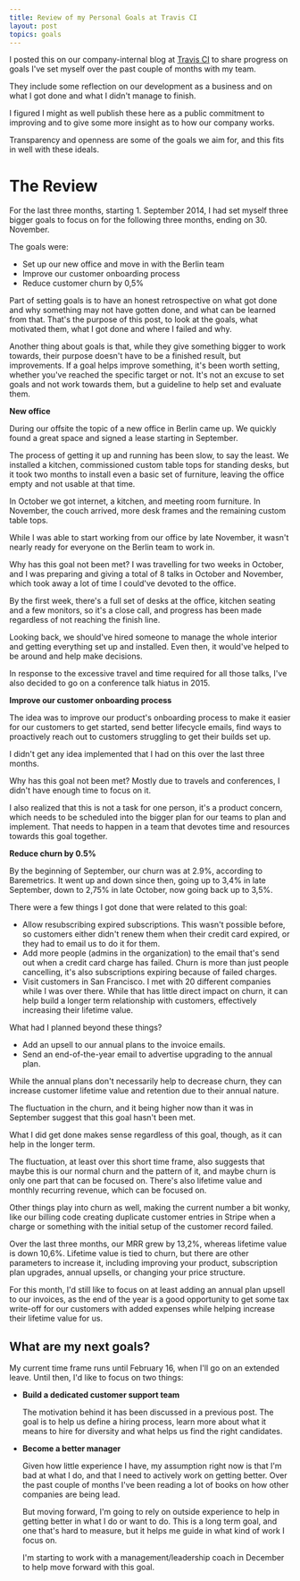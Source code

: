```yaml
---
title: Review of my Personal Goals at Travis CI
layout: post
topics: goals
---
```

I posted this on our company-internal blog at [Travis CI](https://travis-ci.com)
to share progress on goals I've set myself over the past couple of months with my team.

They include some reflection on our development as a business and on what I got
done and what I didn't manage to finish.

I figured I might as well publish these here as a public commitment to
improving and to give some more insight as to how our company works.

Transparency and openness are some of the goals we aim for, and this fits in
well with these ideals.

# The Review

For the last three months, starting 1. September 2014, I had set myself three
bigger goals to focus on for the following three months, ending on 30. November.

The goals were:

* Set up our new office and move in with the Berlin team
* Improve our customer onboarding process
* Reduce customer churn by 0,5%

Part of setting goals is to have an honest retrospective on what got done and
why something may not have gotten done, and what can be learned from that.
That's the purpose of this post, to look at the goals, what motivated them, what
I got done and where I failed and why.

Another thing about goals is that, while they give something bigger to work
towards, their purpose doesn't have to be a finished result, but improvements.
If a goal helps improve something, it's been worth setting, whether you've
reached the specific target or not. It's not an excuse to set goals and not work
towards them, but a guideline to help set and evaluate them.

**New office**

During our offsite the topic of a new office in Berlin came up. We quickly found
a great space and signed a lease starting in September.

The process of getting it up and running has been slow, to say the least. We
installed a kitchen, commissioned custom table tops for standing desks, but it
took two months to install even a basic set of furniture, leaving the office
empty and not usable at that time.

In October we got internet, a kitchen, and meeting room furniture. In November,
the couch arrived, more desk frames and the remaining custom table tops.

While I was able to start working from our office by late November, it wasn't
nearly ready for everyone on the Berlin team to work in.

Why has this goal not been met? I was travelling for two weeks in October, and I
was preparing and giving a total of 8 talks in October and November, which took
away a lot of time I could've devoted to the office.

By the first week, there's a full set of desks at the office, kitchen seating
and a few monitors, so it's a close call, and progress has been made regardless
of not reaching the finish line.

Looking back, we should've hired someone to manage the whole interior and
getting everything set up and installed. Even then, it would've helped to be
around and help make decisions.

In response to the excessive travel and time required for all those talks, I've
also decided to go on a conference talk hiatus in 2015.

**Improve our customer onboarding process**

The idea was to improve our product's onboarding process to make it easier for
our customers to get started, send better lifecycle emails, find ways to
proactively reach out to customers struggling to get their builds set up.

I didn't get any idea implemented that I had on this over the last three months.

Why has this goal not been met? Mostly due to travels and conferences, I didn't
have enough time to focus on it.

I also realized that this is not a task for one person, it's a product concern,
which needs to be scheduled into the bigger plan for our teams to plan and
implement. That needs to happen in a team that devotes time and resources
towards this goal together.

**Reduce churn by 0.5%**

By the beginning of September, our churn was at 2.9%, according to Baremetrics.
It went up and down since then, going up to 3,4% in late September, down to
2,75% in late October, now going back up to 3,5%.

There were a few things I got done that were related to this goal:

* Allow resubscribing expired subscriptions. This wasn't possible before, so
  customers either didn't renew them when their credit card expired, or they had
  to email us to do it for them.
* Add more people (admins in the organization) to the email that's send out when
  a credit card charge has failed. Churn is more than just people cancelling,
  it's also subscriptions expiring because of failed charges.
* Visit customers in San Francisco. I met with 20 different companies while I
  was over there. While that has little direct impact on churn, it can help
  build a longer term relationship with customers, effectively increasing their
  lifetime value.

What had I planned beyond these things?

* Add an upsell to our annual plans to the invoice emails.
* Send an end-of-the-year email to advertise upgrading to the annual plan.

While the annual plans don't necessarily help to decrease churn, they can
increase customer lifetime value and retention due to their annual nature.

The fluctuation in the churn, and it being higher now than it was in September
suggest that this goal hasn't been met.

What I did get done makes sense regardless of this goal, though, as it can help
in the longer term.

The fluctuation, at least over this short time frame, also suggests that maybe
this is our normal churn and the pattern of it, and maybe churn is only one part
that can be focused on. There's also lifetime value and monthly recurring
revenue, which can be focused on.

Other things play into churn as well, making the current number a bit wonky,
like our billing code creating duplicate customer entries in Stripe when a
charge or something with the initial setup of the customer record failed.

Over the last three months, our MRR grew by 13,2%, whereas lifetime value is
down 10,6%. Lifetime value is tied to churn, but there are other parameters to
increase it, including improving your product, subscription plan upgrades,
annual upsells, or changing your price structure.

For this month, I'd still like to focus on at least adding an annual plan upsell
to our invoices, as the end of the year is a good opportunity to get some tax
write-off for our customers with added expenses while helping increase their
lifetime value for us.

## What are my next goals?

My current time frame runs until February 16, when I'll go on an extended leave.
Until then, I'd like to focus on two things:

* **Build a dedicated customer support team**
  
  The motivation behind it has been discussed in a previous post. The goal is to
  help us define a hiring process, learn more about what it means to hire for
  diversity and what helps us find the right candidates.

* **Become a better manager**

  Given how little experience I have, my assumption right now is that I'm bad at
  what I do, and that I need to actively work on getting better. Over the past
  couple of months I've been reading a lot of books on how other companies are
  being lead.
  
  But moving forward, I'm going to rely on outside experience to help in getting
  better in what I do or want to do. This is a long term goal, and one that's
  hard to measure, but it helps me guide in what kind of work I focus on.
  
  I'm starting to work with a management/leadership coach in December to help
  move forward with this goal.

